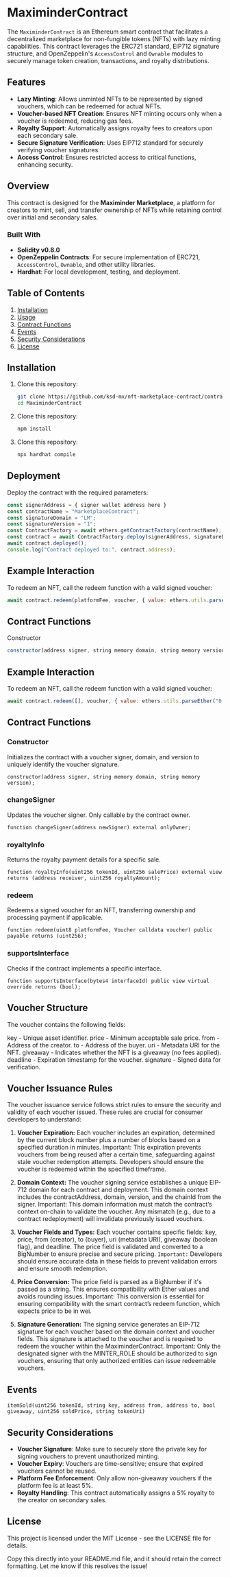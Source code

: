# MaximinderContract

The `MaximinderContract` is an Ethereum smart contract that facilitates a decentralized marketplace for non-fungible tokens (NFTs) with lazy minting capabilities. This contract leverages the ERC721 standard, EIP712 signature structure, and OpenZeppelin's `AccessControl` and `Ownable` modules to securely manage token creation, transactions, and royalty distributions.

## Features

- **Lazy Minting**: Allows unminted NFTs to be represented by signed vouchers, which can be redeemed for actual NFTs.
- **Voucher-based NFT Creation**: Ensures NFT minting occurs only when a voucher is redeemed, reducing gas fees.
- **Royalty Support**: Automatically assigns royalty fees to creators upon each secondary sale.
- **Secure Signature Verification**: Uses EIP712 standard for securely verifying voucher signatures.
- **Access Control**: Ensures restricted access to critical functions, enhancing security.

## Overview

This contract is designed for the **Maximinder Marketplace**, a platform for creators to mint, sell, and transfer ownership of NFTs while retaining control over initial and secondary sales.

### Built With

- **Solidity v0.8.0**
- **OpenZeppelin Contracts**: For secure implementation of ERC721, `AccessControl`, `Ownable`, and other utility libraries.
- **Hardhat**: For local development, testing, and deployment.

## Table of Contents

1. [Installation](#installation)
2. [Usage](#usage)
3. [Contract Functions](#contract-functions)
4. [Events](#events)
5. [Security Considerations](#security-considerations)
6. [License](#license)

## Installation

1. Clone this repository:

   ```bash
   git clone https://github.com/ksd-mx/nft-marketplace-contract/contracts/MaximinderContract.git
   cd MaximinderContract
   ```

2. Clone this repository:

   ```bash
   npm install
   ```

3. Clone this repository:

   ```bash
   npx hardhat compile
   ```

## Deployment

Deploy the contract with the required parameters:

  ```javascript
  const signerAddress = { signer wallet address here }
  const contractName = "MarketplaceContract";
  const signatureDomain = "LM";
  const signatureVersion = "1";
  const ContractFactory = await ethers.getContractFactory(contractName);
  const contract = await ContractFactory.deploy(signerAddress, signatureDomain, signatureVersion);
  await contract.deployed();
  console.log("Contract deployed to:", contract.address);
  ```

## Example Interaction

To redeem an NFT, call the redeem function with a valid signed voucher:

  ```javascript
  await contract.redeem(platformFee, voucher, { value: ethers.utils.parseEther("0.1") });
  ```

## Contract Functions

Constructor

  ```javascript
  constructor(address signer, string memory domain, string memory version);
  ```

## Example Interaction

To redeem an NFT, call the redeem function with a valid signed voucher:

  ```javascript
  await contract.redeem([], voucher, { value: ethers.utils.parseEther("0.1") });
  ```

## Contract Functions

### Constructor

Initializes the contract with a voucher signer, domain, and version to uniquely identify the voucher signature.

```solidity 
constructor(address signer, string memory domain, string memory version);
```

### changeSigner

Updates the voucher signer. Only callable by the contract owner.

```solidity 
function changeSigner(address newSigner) external onlyOwner;
```

### royaltyInfo

Returns the royalty payment details for a specific sale.

```solidity 
function royaltyInfo(uint256 tokenId, uint256 salePrice) external view returns (address receiver, uint256 royaltyAmount);
```

### redeem

Redeems a signed voucher for an NFT, transferring ownership and processing payment if applicable.

```solidity 
function redeem(uint8 platformFee, Voucher calldata voucher) public payable returns (uint256);
```

### supportsInterface

Checks if the contract implements a specific interface.

```solidity 
function supportsInterface(bytes4 interfaceId) public view virtual override returns (bool);
```

## Voucher Structure

The voucher contains the following fields:

key - Unique asset identifier.
price - Minimum acceptable sale price.
from - Address of the creator.
to - Address of the buyer.
uri - Metadata URI for the NFT.
giveaway - Indicates whether the NFT is a giveaway (no fees applied).
deadline - Expiration timestamp for the voucher.
signature - Signed data for verification.

## Voucher Issuance Rules

The voucher issuance service follows strict rules to ensure the security and validity of each voucher issued. These rules are crucial for consumer developers to understand:

1. **Voucher Expiration:** Each voucher includes an expiration, determined by the current block number plus a number of blocks based on a specified duration in minutes.
Important: This expiration prevents vouchers from being reused after a certain time, safeguarding against stale voucher redemption attempts. Developers should ensure the voucher is redeemed within the specified timeframe.

2. **Domain Context:** The voucher signing service establishes a unique EIP-712 domain for each contract and deployment.
This domain context includes the contractAddress, domain, version, and the chainId from the signer.
Important: This domain information must match the contract’s context on-chain to validate the voucher. Any mismatch (e.g., due to a contract redeployment) will invalidate previously issued vouchers.

3. **Voucher Fields and Types:** Each voucher contains specific fields: key, price, from (creator), to (buyer), uri (metadata URI), giveaway (boolean flag), and deadline.
The price field is validated and converted to a BigNumber to ensure precise and secure pricing.
`Important:` Developers should ensure accurate data in these fields to prevent validation errors and ensure smooth redemption.

4. **Price Conversion:** The price field is parsed as a BigNumber if it's passed as a string. This ensures compatibility with Ether values and avoids rounding issues.
Important: This conversion is essential for ensuring compatibility with the smart contract’s redeem function, which expects price to be in wei.

5. **Signature Generation:** The signing service generates an EIP-712 signature for each voucher based on the domain context and voucher fields.
This signature is attached to the voucher and is required to redeem the voucher within the MaximinderContract.
Important: Only the designated signer with the MINTER_ROLE should be authorized to sign vouchers, ensuring that only authorized entities can issue redeemable vouchers.

## Events

```solidity
itemSold(uint256 tokenId, string key, address from, address to, bool giveaway, uint256 soldPrice, string tokenUri)
```

## Security Considerations

- **Voucher Signature**: Make sure to securely store the private key for signing vouchers to prevent unauthorized minting.
- **Voucher Expiry**: Vouchers are time-sensitive; ensure that expired vouchers cannot be reused.
- **Platform Fee Enforcement**: Only allow non-giveaway vouchers if the platform fee is at least 5%.
- **Royalty Handling**: This contract automatically assigns a 5% royalty to the creator on secondary sales.

## License
This project is licensed under the MIT License - see the LICENSE file for details.

Copy this directly into your README.md file, and it should retain the correct formatting. Let me know if this resolves the issue!
